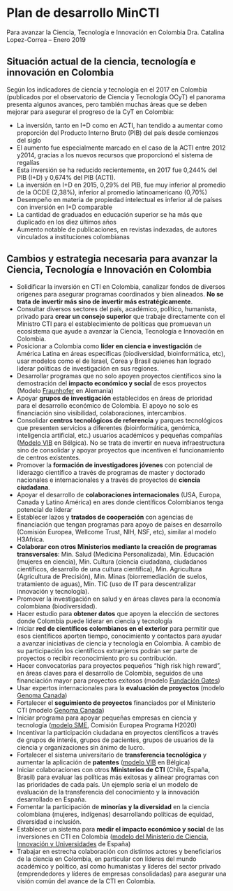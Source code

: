 # Plan de desarrollo MinCTI
Para avanzar la Ciencia, Tecnología e Innovación en Colombia
Dra. Catalina Lopez-Correa – Enero 2019

## Situación actual de la ciencia, tecnología e innovación en Colombia
Según los indicadores de ciencia y tecnología en el 2017 en Colombia (publicados por el observatorio de Ciencia y Tecnología OCyT) el panorama presenta algunos avances, pero también muchas áreas que se deben mejorar para asegurar el progreso de la CyT en Colombia:
-	La inversión, tanto en I+D como en ACTI, han tendido a aumentar como proporción del Producto Interno Bruto (PIB) del país desde comienzos del siglo
-	El aumento fue especialmente marcado en el caso de la ACTI entre 2012 y2014, gracias a los nuevos recursos que proporcionó el sistema de regalías
-	Esta inversión se ha reducido recientemente, en 2017 fue 0,244% del PIB (I+D) y 0,674% del PIB (ACTI).
-	La inversión en I+D en 2015, 0,29% del PIB, fue muy inferior al promedio de la OCDE (2,38%), inferior al promedio latinoamericano (0,70%) 
-	Desempeño en materia de propiedad intelectual es inferior al de países con inversión en I+D comparable
-	La cantidad de graduados en educación superior se ha más que duplicado en los diez últimos años
-	Aumento notable de publicaciones, en revistas indexadas, de autores vinculados a instituciones colombianas

## Cambios y estrategia necesaria para avanzar la Ciencia, Tecnología e Innovación en Colombia
-	Solidificar la inversión en CTI en Colombia, canalizar fondos de diversos orígenes para asegurar programas coordinados y bien alineados. **No se trata de invertir más sino de invertir más estratégicamente**.
-	Consultar diversos sectores del país, académico, político, humanista, privado para **crear un consejo superior** que trabaje directamente con el Ministro CTI para el establecimiento de políticas que promuevan un ecosistema que ayude a avanzar la Ciencia, Tecnología e Innovación en Colombia.
-	Posicionar a Colombia como **líder en ciencia e investigación** de América Latina en áreas específicas (biodiversidad, bioinformática, etc), usar modelos como el de Israel, Corea y Brasil quienes han logrado liderar políticas de investigación en sus regiones.
-	Desarrollar programas que no solo apoyen proyectos científicos sino la demostración del **impacto económico y social** de esos proyectos (Modelo [Fraunhofer](https://www.competeprosper.ca/blog/fraunhofer-institutes-offer-model-for-boosting-commercialization-in-ontario) en Alemania)
-	Apoyar **grupos de investigación** establecidos en áreas de prioridad para el desarrollo económico de Colombia. El apoyo no solo es financiación sino visibilidad, colaboraciones, intercambios. 
-	Consolidar **centros tecnológicos de referencia**  y parques tecnológicos que presenten servicios a diferentes (bioinformática, genómica, inteligencia artificial, etc.) usuarios académicos y pequeñas compañías ([Modelo VIB](http://www.vib.be/en/research/services/Pages/default.aspx) en Bélgica). No se trata de invertir en nueva infraestructura sino de consolidar y apoyar proyectos que incentiven el funcionamiento de centros existentes.
-	Promover la **formación de investigadores jóvenes** con potencial de liderazgo científico a través de programas de master y doctorado nacionales e internacionales y a través de proyectos de **ciencia ciudadana**.
-	Apoyar el desarrollo de **colaboraciones internacionales** (USA, Europa, Canada y Latino América) en ares donde científicos Colombianos tenga potencial de liderar 
-	Establecer lazos y **tratados de cooperación** con agencias de financiación que tengan programas para apoyo de países en desarrollo (Comisión Europea, Wellcome Trust, NIH, NSF, etc), similar al modelo H3Africa.
-	**Colaborar con otros Ministerios mediante la creación de programas transversales**: Min. Salud (Medicina Personalizada), Min. Educación (mujeres en ciencia), Min. Cultura (ciencia ciudadana, ciudadanos científicos, desarrollo de una cultura científica), Min. Agricultura (Agricultura de Precisión), Min. Minas (biorremediación de suelos, tratamiento de aguas), Min. TIC (uso de IT para descentralizar innovación y tecnología).
-	Promover la investigación en salud y en áreas claves para la economía colombiana (biodiversidad).
-	Hacer estudio para **obtener datos** que apoyen la elección de sectores donde Colombia puede liderar en ciencia y tecnología
-	Iniciar **red de científicos colombianos en el exterior** para permitir que esos científicos aporten tiempo, conocimiento y contactos para ayudar a avanzar iniciativas de ciencia y tecnología en Colombia. A cambio de su participación los científicos extranjeros podrán ser parte de proyectos o recibir reconocimiento pro su contribución.
-	Hacer convocatorias para proyectos pequeños “high risk high reward”, en áreas claves para el desarrollo de Colombia, seguidos de una financiación mayor para proyectos exitosos (modelo [Fundación Gates](https://gcgh.grandchallenges.org/))
-	Usar expertos internacionales para la **evaluación de proyectos** (modelo [Genoma Canada](https://www.genomecanada.ca/en/why-genomics/genome-canadas-role))
-	Fortalecer el **seguimiento de proyectos** financiados por el Ministerio CTI (modelo [Genoma Canada](https://www.genomecanada.ca/en/about-us/accountability/evaluation))
-	Iniciar programa para apoyar pequeñas empresas en ciencia y tecnología ([modelo SME](https://ec.europa.eu/programmes/horizon2020/en/h2020-section/sme-instrument), Comisión Europea Programa H2020)
-	Incentivar la participación ciudadana en proyectos científicos a través de grupos de interés, grupos de pacientes, grupos de usuarios de la ciencia y organizaciones sin ánimo de lucro.
-	Fortalecer el sistema universitario de **transferencia tecnológica** y aumentar la aplicación de **patentes** ([modelo VIB](http://www.vib.be/en/business-opportunities/Pages/The-importance-of-tech-transfer.aspx) en Bélgica)
-	Iniciar colaboraciones con otros **Ministerios de CTI** (Chile, España, Brasil) para evaluar las políticas más exitosas y alinear programas con las prioridades de cada país. Un ejemplo seria el un modelo de evaluación de la transferencia del conocimiento y la innovación desarrollado en España.
-	Fomentar la participación de **minorías y la diversidad** en la ciencia colombiana (mujeres, indígenas) desarrollando políticas de equidad, diversidad e inclusión.
-	Establecer un sistema para **medir el impacto económico y social** de las inversiones en CTI en Colombia ([modelo del Ministerio de Ciencia, Innovación y Universidades](http://www.ciencia.gob.es/portal/site/MICINN/menuitem.edc7f2029a2be27d7010721001432ea0/?vgnextoid=5c7f5ffab3a57610VgnVCM1000001d04140aRCRD&vgnextchannel=4346846085f90210VgnVCM1000001034e20aRCRD) de España) 
-	Trabajar en estrecha colaboración con distintos actores y beneficiarios de la ciencia en Colombia, en particular con líderes del mundo académico y político, así como humanistas y líderes del sector privado (emprendedores y líderes de empresas consolidadas) para asegurar una visión común del avance de la CTI en Colombia.
